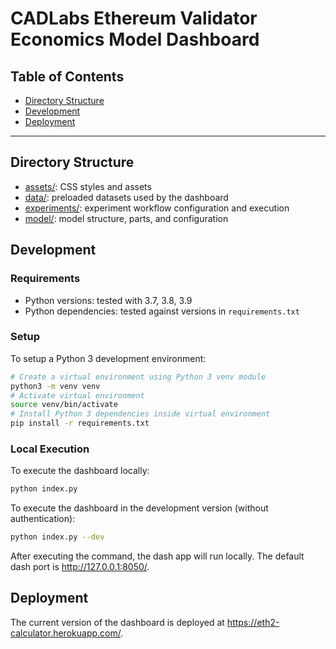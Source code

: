 # CADLabs Ethereum Validator Economics Model Dashboard

## Table of Contents
* [Directory Structure](#directory-structure)
* [Development](#development)
* [Deployment](#deployment)

---

## Directory Structure
* [assets/](assets/): CSS styles and assets
* [data/](data/): preloaded datasets used by the dashboard
* [experiments/](experiments/): experiment workflow configuration and execution
* [model/](model/): model structure, parts, and configuration

## Development
### Requirements

* Python versions: tested with 3.7, 3.8, 3.9
* Python dependencies: tested against versions in `requirements.txt`

### Setup

To setup a Python 3 development environment:
```bash
# Create a virtual environment using Python 3 venv module
python3 -m venv venv
# Activate virtual environment
source venv/bin/activate
# Install Python 3 dependencies inside virtual environment
pip install -r requirements.txt
```

### Local Execution

To execute the dashboard locally:
```bash
python index.py
```
To execute the dashboard in the development version (without authentication):
```bash
python index.py --dev
```

After executing the command, the dash app will run locally. The default dash port is http://127.0.0.1:8050/.

## Deployment

The current version of the dashboard is deployed at https://eth2-calculator.herokuapp.com/.
 
